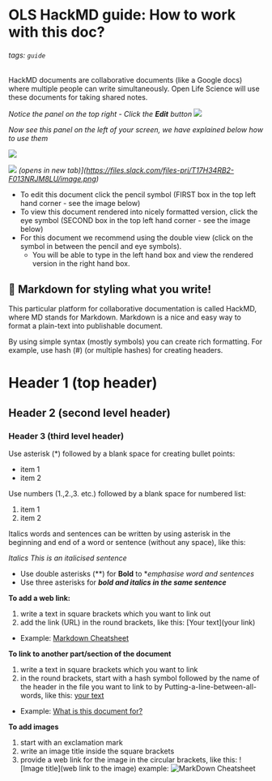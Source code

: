 OLS HackMD guide: How to work with this doc?
===

###### tags: `guide`

HackMD documents are collaborative documents (like a Google docs) where multiple people can write simultaneously. Open Life Science will use these documents for taking shared notes.

*Notice the panel on the top right - Click the **Edit** button*
![](https://i.imgur.com/LYrFBqh.png)


*Now see this panel on the left of your screen, we have explained below how to use them*

![](https://i.imgur.com/d9ZtImc.png)

![](https://i.imgur.com/W2fAysk.png)
*(opens in new tab)](https://files.slack.com/files-pri/T17H34RB2-F013NRJM8LU/image.png)*

* To edit this document click the pencil symbol (FIRST box in the top left hand corner - see the image below)
* To view this document rendered into nicely formatted version, click the eye symbol (SECOND box in the top left hand corner - see the image below)
* For this document we recommend using the double view (click on the symbol in between the pencil and eye symbols). 
  * You will be able to type in the left hand box and view the rendered version in the right hand box.

:pencil: Markdown for styling what you write!
---

This particular platform for collaborative documentation is called HackMD, where MD stands for Markdown. 
Markdown is a nice and easy way to format a plain-text into publishable document.

By using simple syntax (mostly symbols) you can create rich formatting.
For example, use hash (#) (or multiple hashes) for creating headers. 

# Header 1 (top header)
## Header 2 (second level header)
### Header 3 (third level header)

Use asterisk (*) followed by a blank space for creating bullet points:

* item 1
* item 2

Use numbers (1.,2.,3. etc.) followed by a blank space for numbered list:

1. item 1
2. item 2

Italics words and sentences can be written by using asterisk in the beginning and end of a word or sentence (without any space), like this:

*Italics*
*This is an italicised sentence*

* Use double asterisks (**) for **Bold** to **emphasise word and sentences*
* Use three asterisks for ***bold and italics in the same sentence***

**To add a web link:**
1. write a text in square brackets which you want to link out
2. add the link (URL) in the round brackets, like this: [Your text](your link)
* Example: [Markdown Cheatsheet](https://github.com/adam-p/markdown-here/wiki/Markdown-Cheatsheet)

**To link to another part/section of the document**
1. write a text in square brackets which you want to link
2. in the round brackets, start with a hash symbol followed by the name of the header in the file you want to link to by Putting-a-line-between-all-words, like this: [your text](#your-header)
* Example: [What is this document for?](#What-is-this-document-for)

**To add images**
1. start with an exclamation mark
2. write an image title inside the square brackets 
3. provide a web link for the image in the circular brackets, like this: ![Image title](web link to the image)
example: ![MarkDown Cheatsheet](https://i.pinimg.com/originals/da/1e/3f/da1e3fe735a1b115a8a6773e67d6d825.png)
